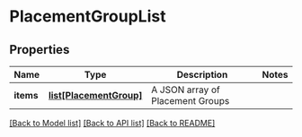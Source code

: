 # PlacementGroupList

## Properties
Name | Type | Description | Notes
------------ | ------------- | ------------- | -------------
**items** | [**list[PlacementGroup]**](PlacementGroup.md) | A JSON array of Placement Groups | 

[[Back to Model list]](../README.md#documentation-for-models) [[Back to API list]](../README.md#documentation-for-api-endpoints) [[Back to README]](../README.md)


